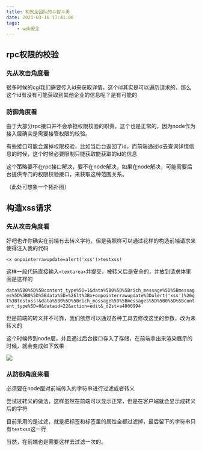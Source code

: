 ```yaml
---
title: 和安全团队的斗智斗勇
date: 2021-03-16 17:41:06
tags:
    - web安全
---
```


## rpc权限的校验

### 先从攻击角度看

很多时候的cgi我们需要传入id来获取详情，这个id其实是可以遍历请求的，那么这个id有没有可能获取到其他企业的信息呢？是有可能的

### 防御角度看

由于大部分rpc接口并不会承担权限校验的职责，这个也是正常的，因为node作为接入层确实是需要接管权限的校验。

有些接口可能会漏掉权限校验，比如当后台返回了id，而前端通过id去查询详情信息的时候，这个时候必要限制只能获取能获取的id的信息

这个策略要不在rpc接口解决，要不在node解决，如果在node解决，可能需要后台提供专门的权限校验接口，来获取这种范围关系。

（此处可想象一个拓扑图）

## 构造xss请求

### 先从攻击角度看

好吧也许你确实在前端有去转义字符，但是我照样可以通过花样的构造前端请求来使得注入我的代码

`<x onpointerrawupdate=alert('xss')>testxss!`

这样一段代码直接输入`<textarea>`并提交，被转义后是安全的，并放到请求体里面是这样的

`data%5B0%5D%5Bcontent_type%5D=1&data%5B0%5D%5Brich_message%5D%5Bmessages%5D%5B0%5D%5Bdata%5D=%26lt%3Bx+onpointerrawupdate%3Dalert('xss')%26gt%3Btestxss!&data%5B0%5D%5Brich_message%5D%5Bmessages%5D%5B0%5D%5Bcontent_type%5D=0&dataid=22&action=edit&_d2st=a4800994`

但是前端的转义并不可靠，我们依然可以通过各种工具去修改这里的参数，改为未转义的

这个时候传到node层，并且通过后台接口存入了存储，在前端拿出来渲染展示的时候，就会变成如下效果

![](https://wwcdn.weixin.qq.com/node/wework/images/202103181531.5572e4be3f.png)

### 从防御角度来看

必须要在node层对前端传入的字符串进行过滤或者转义

尝试过转义的做法，这样虽然在前端可以显示正常，但是在客户端就会显示成转义后的字符

目前采用的是过滤，就是把标签和标签里的属性全都过滤掉，最后留下的字符串只有`testxss`这一行

当然，在前端也是需要这样去过滤一次的。